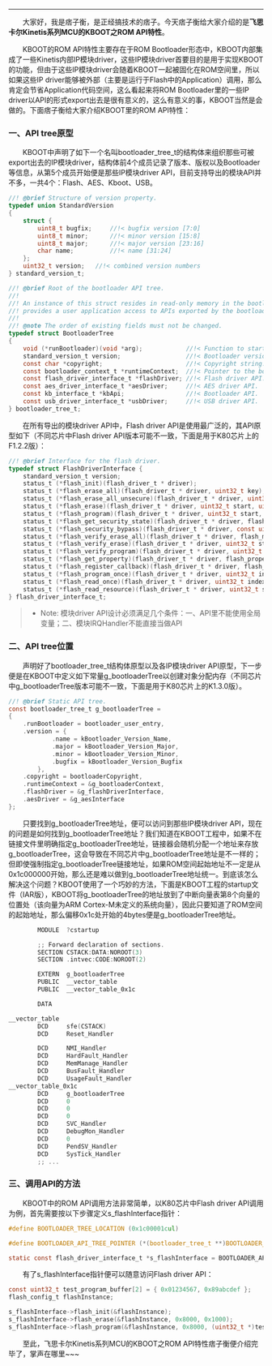 ----
　　大家好，我是痞子衡，是正经搞技术的痞子。今天痞子衡给大家介绍的是**飞思卡尔Kinetis系列MCU的KBOOT之ROM API特性**。  

　　KBOOT的ROM API特性主要存在于ROM Bootloader形态中，KBOOT内部集成了一些Kinetis内部IP模块driver，这些IP模块driver首要目的是用于实现KBOOT的功能，但由于这些IP模块driver会随着KBOOT一起被固化在ROM空间里，所以如果这些IP driver能够被外部（主要是运行于Flash中的Application）调用，那么肯定会节省Application代码空间，这么看起来将ROM Bootloader里的一些IP driver以API的形式export出去是很有意义的，这么有意义的事，KBOOT当然是会做的。下面痞子衡给大家介绍KBOOT里的ROM API特性：  

### 一、API tree原型
　　KBOOT中声明了如下一个名叫bootloader_tree_t的结构体来组织那些可被export出去的IP模块driver，结构体前4个成员记录了版本、版权以及Bootloader等信息，从第5个成员开始便是那些IP模块driver API，目前支持导出的模块API并不多，一共4个：Flash、AES、Kboot、USB。  

```C
//! @brief Structure of version property.
typedef union StandardVersion
{
    struct {
        uint8_t bugfix;     //!< bugfix version [7:0]
        uint8_t minor;      //!< minor version [15:8]
        uint8_t major;      //!< major version [23:16]
        char name;          //!< name [31:24]
    };
    uint32_t version;   //!< combined version numbers
} standard_version_t;

//! @brief Root of the bootloader API tree.
//!
//! An instance of this struct resides in read-only memory in the bootloader. It
//! provides a user application access to APIs exported by the bootloader.
//!
//! @note The order of existing fields must not be changed.
typedef struct BootloaderTree
{
    void (*runBootloader)(void *arg);            //!< Function to start the bootloader executing.
    standard_version_t version;                  //!< Bootloader version number.
    const char *copyright;                       //!< Copyright string.
    const bootloader_context_t *runtimeContext;  //!< Pointer to the bootloader's runtime context.
    const flash_driver_interface_t *flashDriver; //!< Flash driver API.
    const aes_driver_interface_t *aesDriver;     //!< AES driver API.
    const kb_interface_t *kbApi;                 //!< Bootloader API.
    const usb_driver_interface_t *usbDriver;     //!< USB driver API.
} bootloader_tree_t;
```

　　在所有导出的模块driver API中，Flash driver API是使用最广泛的，其API原型如下（不同芯片中Flash driver API版本可能不一致，下面是用于K80芯片上的F1.2.2版）：  

```C
//! @brief Interface for the flash driver.
typedef struct FlashDriverInterface {
    standard_version_t version;
    status_t (*flash_init)(flash_driver_t * driver);
    status_t (*flash_erase_all)(flash_driver_t * driver, uint32_t key);
    status_t (*flash_erase_all_unsecure)(flash_driver_t * driver, uint32_t key);
    status_t (*flash_erase)(flash_driver_t * driver, uint32_t start, uint32_t lengthInBytes, uint32_t key);
    status_t (*flash_program)(flash_driver_t * driver, uint32_t start, uint32_t * src, uint32_t lengthInBytes);
    status_t (*flash_get_security_state)(flash_driver_t * driver, flash_security_state_t * state);
    status_t (*flash_security_bypass)(flash_driver_t * driver, const uint8_t * backdoorKey);
    status_t (*flash_verify_erase_all)(flash_driver_t * driver, flash_margin_value_t margin);
    status_t (*flash_verify_erase)(flash_driver_t * driver, uint32_t start, uint32_t lengthInBytes, flash_margin_value_t margin);
    status_t (*flash_verify_program)(flash_driver_t * driver, uint32_t start, uint32_t lengthInBytes, const uint8_t * expectedData, flash_margin_value_t margin, uint32_t * failedAddress, uint32_t * failedData);
    status_t (*flash_get_property)(flash_driver_t * driver, flash_property_t whichProperty, uint32_t * value);
    status_t (*flash_register_callback)(flash_driver_t * driver, flash_callback_t callback);
    status_t (*flash_program_once)(flash_driver_t * driver, uint32_t index, uint32_t * src, uint32_t lengthInBytes);
    status_t (*flash_read_once)(flash_driver_t * driver, uint32_t index, uint32_t * dst, uint32_t lengthInBytes);
    status_t (*flash_read_resource)(flash_driver_t * driver, uint32_t start, uint32_t *dst, uint32_t lengthInBytes, flash_read_resource_option_t option);
} flash_driver_interface_t;
```

> * Note: 模块driver API设计必须满足几个条件：一、API里不能使用全局变量；二、模块IRQHandler不能直接当做API  

### 二、API tree位置
　　声明好了bootloader_tree_t结构体原型以及各IP模块driver API原型，下一步便是在KBOOT中定义如下常量g_bootloaderTree以创建对象分配内存（不同芯片中g_bootloaderTree版本可能不一致，下面是用于K80芯片上的K1.3.0版）。  

```C
//! @brief Static API tree.
const bootloader_tree_t g_bootloaderTree =
{
    .runBootloader = bootloader_user_entry,
    .version = {
            .name = kBootloader_Version_Name,
            .major = kBootloader_Version_Major,
            .minor = kBootloader_Version_Minor,
            .bugfix = kBootloader_Version_Bugfix
        },
    .copyright = bootloaderCopyright,
    .runtimeContext = &g_bootloaderContext,
    .flashDriver = &g_flashDriverInterface,
    .aesDriver = &g_aesInterface
};
```

　　只要找到g_bootloaderTree地址，便可以访问到那些IP模块driver API，现在的问题是如何找到g_bootloaderTree地址？我们知道在KBOOT工程中，如果不在链接文件里明确指定g_bootloaderTree地址，链接器会随机分配一个地址来存放g_bootloaderTree，这会导致在不同芯片中g_bootloaderTree地址是不一样的；但即使强制指定g_bootloaderTree链接地址，如果ROM空间起始地址不一定是从0x1c000000开始，那么还是难以做到g_bootloaderTree地址统一。到底该怎么解决这个问题？KBOOT使用了一个巧妙的方法，下面是KBOOT工程的startup文件（IAR版），KBOOT将g_bootloaderTree的地址放到了中断向量表第8个向量的位置处（该向量为ARM Cortex-M未定义的系统向量），因此只要知道了ROM空间的起始地址，那么偏移0x1c处开始的4bytes便是g_bootloaderTree地址。  

```C
        MODULE  ?cstartup

        ;; Forward declaration of sections.
        SECTION CSTACK:DATA:NOROOT(3)
        SECTION .intvec:CODE:NOROOT(2)

        EXTERN  g_bootloaderTree
        PUBLIC  __vector_table
        PUBLIC  __vector_table_0x1c

        DATA

__vector_table
        DCD     sfe(CSTACK)
        DCD     Reset_Handler

        DCD     NMI_Handler
        DCD     HardFault_Handler
        DCD     MemManage_Handler
        DCD     BusFault_Handler
        DCD     UsageFault_Handler
__vector_table_0x1c
        DCD     g_bootloaderTree
        DCD     0
        DCD     0
        DCD     0
        DCD     SVC_Handler
        DCD     DebugMon_Handler
        DCD     0
        DCD     PendSV_Handler
        DCD     SysTick_Handler
		;; ...
```

### 三、调用API的方法
　　KBOOT中的ROM API调用方法非常简单，以K80芯片中Flash driver API调用为例，首先需要按以下步骤定义s_flashInterface指针：  

```C
#define BOOTLOADER_TREE_LOCATION (0x1c00001cul)

#define BOOTLOADER_API_TREE_POINTER (*(bootloader_tree_t **)BOOTLOADER_TREE_LOCATION)

static const flash_driver_interface_t *s_flashInterface = BOOTLOADER_API_TREE_POINTER->flashDriver;
```

　　有了s_flashInterface指针便可以随意访问Flash driver API：  

```C
const uint32_t test_program_buffer[2] = { 0x01234567, 0x89abcdef };
flash_config_t flashInstance;

s_flashInterface->flash_init(&flashInstance);
s_flashInterface->flash_erase(&flashInstance, 0x8000, 0x1000);
s_flashInterface->flash_program(&flashInstance, 0x8000, (uint32_t *)test_program_buffer, 8);
```

　　至此，飞思卡尔Kinetis系列MCU的KBOOT之ROM API特性痞子衡便介绍完毕了，掌声在哪里~~~  


